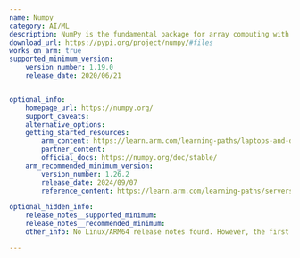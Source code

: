 ```yaml
---
name: Numpy
category: AI/ML
description: NumPy is the fundamental package for array computing with Python.
download_url: https://pypi.org/project/numpy/#files
works_on_arm: true
supported_minimum_version:
    version_number: 1.19.0
    release_date: 2020/06/21


optional_info:
    homepage_url: https://numpy.org/
    support_caveats:
    alternative_options:
    getting_started_resources:
        arm_content: https://learn.arm.com/learning-paths/laptops-and-desktops/win_python/how-to-1/
        partner_content:
        official_docs: https://numpy.org/doc/stable/
    arm_recommended_minimum_version:
        version_number: 1.26.2
        release_date: 2024/09/07
        reference_content: https://learn.arm.com/learning-paths/servers-and-cloud-computing/keras-core/install_dependencies/

optional_hidden_info:
    release_notes__supported_minimum:
    release_notes__recommended_minimum:
    other_info: No Linux/ARM64 release notes found. However, the first AArch64 wheels are present at pypi from version 1.19.0 onwards. Kindly refer [here](https://pypi.org/project/numpy/1.19.0/#files).

---
```

